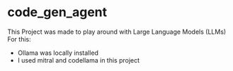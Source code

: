 # code_gen_agent
This Project was made to play around with Large Language Models (LLMs)
For this: 
  * Ollama was locally installed
  * I used mitral and codellama in this project
